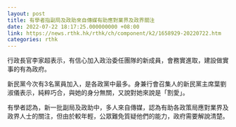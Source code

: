 ```yaml
---
layout: post
title: 有學者指副局及政助來自傳媒有助應對業界及政界關注
date: 2022-07-22 18:17:25.000000000 +08:00
link: https://news.rthk.hk/rthk/ch/component/k2/1658929-20220722.htm
categories: rthk
---
```


行政長官李家超表示，有信心加入政治委任團隊的新成員，會務實進取，建設做實事的有為政府。

新民黨今次有3名黨員加入，是各政黨中最多。身兼行會召集人的新民黨主席葉劉淑儀表示，純粹巧合，與她的身分無關，又說對她來說是「割愛」。

有學者認為，新一批副局及政助中，多人來自傳媒，認為有助各政策局應對業界及政界人士的關注，但由於較年輕，公眾難免質疑他們的能力，政府需要解說清楚。
